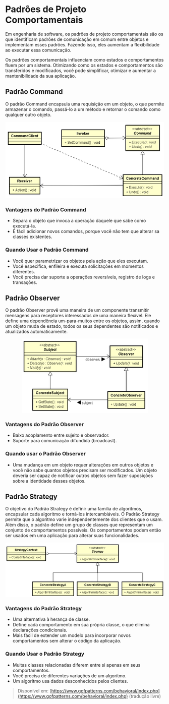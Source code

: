 # Padrões de Projeto Comportamentais

Em engenharia de software, os padrões de projeto comportamentais são os que
identificam padrões de comunicação em comum entre objetos e implementam esses
padrões. Fazendo isso, eles aumentam a flexibilidade ao executar essa
comunicação.

Os padrões comportamentais influenciam como estados e comportamentos fluem
por um sistema. Otimizando como os estados e comportamentos são transferidos
e modificados, você pode simplificar, otimizar e aumentar a mantenibilidade
da sua aplicação.

## Padrão Command

O padrão Command encapsula uma requisição em um objeto, o que permite armazenar
o comando, passá-lo a um método e retornar o comando como qualquer outro objeto.

<div style="text-align:center"><img src="command.png" width=600></div>

### Vantagens do Padrão Command

* Separa o objeto que invoca a operação daquele que sabe como executá-la.
* É fácil adicionar novos comandos, porque você não tem que alterar sa classes
existentes.

### Quando Usar o Padrão Command

* Você quer parametrizar os objetos pela ação que eles executam.
* Você especifica, enfileira e executa solicitações em momentos diferentes.
* Você precisa dar suporte a operações reversíveis, registro de logs e
transações.

## Padrão Observer

O padrão Observer provê uma maneira de um componente transmitir mensagens para
receptores interessados de uma maneira flexível. Ele define uma dependência
um-para-muitos entre os objetos, assim, quando um objeto muda de estado, todos
os seus dependentes são notificados e atualizados automaticamente.

<div style="text-align:center"><img src="observer.png" width=400></div>

### Vantagens do Padrão Observer

* Baixo acoplamento entre sujeito e observador.
* Suporte para comunicação difundida (broadcast).

### Quando usar o Padrão Observer

* Uma mudança em um objeto requer alterações em outros objetos e você não
sabe quantos objetos precisam ser modificados. Um objeto deveria ser capaz de
notificar outros objetos sem fazer suposições sobre a identidade desses
objetos.

## Padrão Strategy

O objetivo do Padrão Strategy é definir uma família de algoritmos, encapsular
cada algoritmo e torná-los intercambiáveis. O Padrão Strategy permite que o
algoritmo varie independentemente dos clientes que o usam. Além disso, o padrão
define um grupo de classes que representam um conjunto de comportamentos
possíveis. Os comportamentos podem então ser usados em uma aplicação para
alterar suas funcionalidades.

<div style="text-align:center"><img src="strategy.png" width=600></div>

### Vantagens do Padrão Strategy

* Uma alternativa à herança de classe.
* Define cada comportamento em sua própria classe, o que elimina declarações
condicionais.
* Mais fácil de extender um modelo para incorporar novos comportamentos sem
alterar o código da aplicação.

### Quando Usar o Padrão Strategy

* Muitas classes relacionadas diferem entre si apenas em seus comportamentos.
* Você precisa de diferentes variações de um algoritmo.
* Um algoritmo usa dados desconhecidos pelos clientes.

> Disponível em:
[https://www.gofpatterns.com/behavioral/index.php](https://www.gofpatterns.com/behavioral/index.php) (tradução livre)
